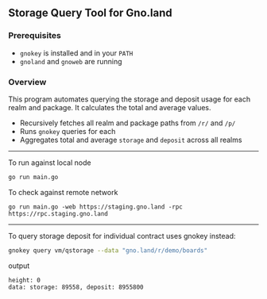 ## Storage Query Tool for Gno.land

### Prerequisites

* `gnokey` is installed and in your `PATH`
* `gnoland` and `gnoweb` are running

### Overview
This program automates querying the storage and deposit usage for each realm
and package. It calculates the total and average values.

* Recursively fetches all realm and package paths from `/r/`  and `/p/`
* Runs `gnokey` queries for each
* Aggregates total and average `storage` and `deposit` across all realms

---
To run against local node

```bash
go run main.go
```

To check against remote network
```
go run main.go -web https://staging.gno.land -rpc https://rpc.staging.gno.land
```

---
To query storage deposit for individual contract uses gnokey instead:

```bash
gnokey query vm/qstorage --data "gno.land/r/demo/boards"
```

output

```
height: 0
data: storage: 89558, deposit: 8955800
```

